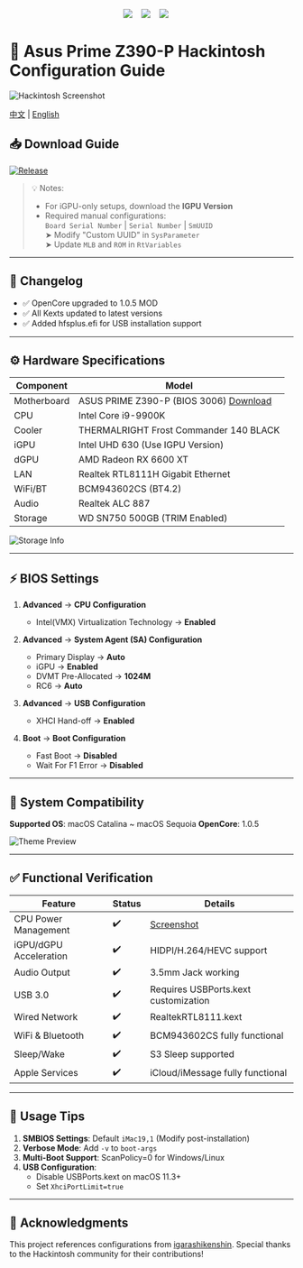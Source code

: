 <p align="center">
  <img src="https://img.shields.io/badge/OpenCore-1.0.5_MOD-9cf?style=flat-square&logo=apple" />    
  <img src="https://img.shields.io/badge/macOS-Sequoia_15.4-success?style=flat-square&logo=apple" />    
  <img src="https://img.shields.io/badge/Platform-Windows%20%7C%20macOS%20%7C%20Linux-green" />      

</p>

# 🍎 Asus Prime Z390-P Hackintosh Configuration Guide

![Hackintosh Screenshot](https://i.postimg.cc/yYVcNt5H/i-Shot-2022-07-01-09-57-21.png)

[中文](https://github.com/jhihhe/Asus-Prime-Z390P-i9-9900K-UHD630-RX-6600XT-Hackintosh/blob/main/README.md) | [English](https://github.com/jhihhe/Asus-Prime-Z390P-i9-9900K-UHD630-RX-6600XT-Hackintosh/blob/main/README-EN.md)

## 📥 Download Guide
[![Release](https://img.shields.io/badge/Download-Releases-blue?style=for-the-badge&logo=github)](https://github.com/jhihhe/Asus-Prime-Z390P-i9-9900K-UHD630-RX-6600XT-Hackintosh/releases)

> 💡 Notes:  
> - For iGPU-only setups, download the **IGPU Version**  
> - Required manual configurations:  
>   `Board Serial Number` | `Serial Number` | `SmUUID`  
>   ➤ Modify "Custom UUID" in `SysParameter`  
>   ➤ Update `MLB` and `ROM` in `RtVariables`

---

## 🚀 Changelog
  - ✅ OpenCore upgraded to 1.0.5 MOD  
  - ✅ All Kexts updated to latest versions
  - ✅ Added hfsplus.efi for USB installation support

---

## ⚙️ Hardware Specifications
| Component       | Model                                      |
|-----------------|-------------------------------------------|
| Motherboard     | ASUS PRIME Z390-P (BIOS 3006) [Download](https://www.asus.com/us/motherboards-components/motherboards/prime/prime-z390-p/HelpDesk_BIOS/) |
| CPU             | Intel Core i9-9900K                       |
| Cooler          | THERMALRIGHT Frost Commander 140 BLACK    |
| iGPU            | Intel UHD 630 (Use IGPU Version)          |
| dGPU            | AMD Radeon RX 6600 XT                     |
| LAN             | Realtek RTL8111H Gigabit Ethernet         |
| WiFi/BT         | BCM943602CS (BT4.2)                       |
| Audio           | Realtek ALC 887                           |
| Storage         | WD SN750 500GB (TRIM Enabled)             |

![Storage Info](https://tva1.sinaimg.cn/large/cec1774cly8h057sy9inrj21860u0tcy.jpg)

---

## ⚡ BIOS Settings
1. **Advanced** → **CPU Configuration**  
   - Intel(VMX) Virtualization Technology → **Enabled**

2. **Advanced** → **System Agent (SA) Configuration**  
   - Primary Display → **Auto**  
   - iGPU → **Enabled**  
   - DVMT Pre-Allocated → **1024M**  
   - RC6 → **Auto**

3. **Advanced** → **USB Configuration**  
   - XHCI Hand-off → **Enabled**

4. **Boot** → **Boot Configuration**  
   - Fast Boot → **Disabled**  
   - Wait For F1 Error → **Disabled**

---

## 🍏 System Compatibility
**Supported OS**: macOS Catalina ~ macOS Sequoia
**OpenCore**: 1.0.5

![Theme Preview](https://tva2.sinaimg.cn/large/cec1774cly8h1g75kzm0vj21hc0u0gmt.jpg)

---

## ✅ Functional Verification
| Feature            | Status | Details |
|--------------------|--------|---------|
| CPU Power Management | ✔️   | [Screenshot](https://tva4.sinaimg.cn/large/cec1774cly8h057spanbgj21860u0dio.jpg) |
| iGPU/dGPU Acceleration | ✔️ | HIDPI/H.264/HEVC support |
| Audio Output       | ✔️   | 3.5mm Jack working |
| USB 3.0            | ✔️   | Requires USBPorts.kext customization |
| Wired Network      | ✔️   | RealtekRTL8111.kext |
| WiFi & Bluetooth   | ✔️   | BCM943602CS fully functional |
| Sleep/Wake         | ✔️   | S3 Sleep supported |
| Apple Services     | ✔️   | iCloud/iMessage fully functional |

---

## 📝 Usage Tips
1. **SMBIOS Settings**: Default `iMac19,1` (Modify post-installation)
2. **Verbose Mode**: Add `-v` to `boot-args`
3. **Multi-Boot Support**: ScanPolicy=0 for Windows/Linux
4. **USB Configuration**:
   - Disable USBPorts.kext on macOS 11.3+
   - Set `XhciPortLimit=true`

---

## 🙏 Acknowledgments
This project references configurations from [igarashikenshin](https://github.com/igarashikenshin/Hackintosh-Asus-Prime-Z390P_i9-9900K_RX6800XT). Special thanks to the Hackintosh community for their contributions!

